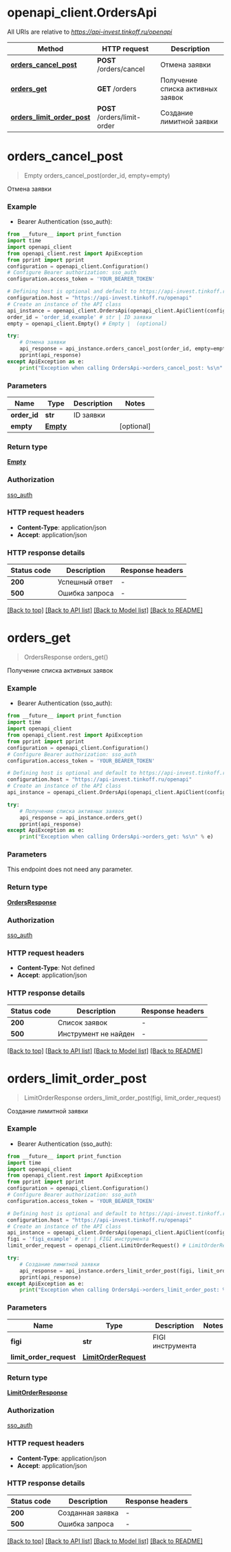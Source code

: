 # openapi_client.OrdersApi

All URIs are relative to *https://api-invest.tinkoff.ru/openapi*

Method | HTTP request | Description
------------- | ------------- | -------------
[**orders_cancel_post**](OrdersApi.md#orders_cancel_post) | **POST** /orders/cancel | Отмена заявки
[**orders_get**](OrdersApi.md#orders_get) | **GET** /orders | Получение списка активных заявок
[**orders_limit_order_post**](OrdersApi.md#orders_limit_order_post) | **POST** /orders/limit-order | Создание лимитной заявки


# **orders_cancel_post**
> Empty orders_cancel_post(order_id, empty=empty)

Отмена заявки

### Example

* Bearer Authentication (sso_auth):
```python
from __future__ import print_function
import time
import openapi_client
from openapi_client.rest import ApiException
from pprint import pprint
configuration = openapi_client.Configuration()
# Configure Bearer authorization: sso_auth
configuration.access_token = 'YOUR_BEARER_TOKEN'

# Defining host is optional and default to https://api-invest.tinkoff.ru/openapi
configuration.host = "https://api-invest.tinkoff.ru/openapi"
# Create an instance of the API class
api_instance = openapi_client.OrdersApi(openapi_client.ApiClient(configuration))
order_id = 'order_id_example' # str | ID заявки
empty = openapi_client.Empty() # Empty |  (optional)

try:
    # Отмена заявки
    api_response = api_instance.orders_cancel_post(order_id, empty=empty)
    pprint(api_response)
except ApiException as e:
    print("Exception when calling OrdersApi->orders_cancel_post: %s\n" % e)
```

### Parameters

Name | Type | Description  | Notes
------------- | ------------- | ------------- | -------------
 **order_id** | **str**| ID заявки | 
 **empty** | [**Empty**](Empty.md)|  | [optional] 

### Return type

[**Empty**](Empty.md)

### Authorization

[sso_auth](../README.md#sso_auth)

### HTTP request headers

 - **Content-Type**: application/json
 - **Accept**: application/json

### HTTP response details
| Status code | Description | Response headers |
|-------------|-------------|------------------|
**200** | Успешный ответ |  -  |
**500** | Ошибка запроса |  -  |

[[Back to top]](#) [[Back to API list]](../README.md#documentation-for-api-endpoints) [[Back to Model list]](../README.md#documentation-for-models) [[Back to README]](../README.md)

# **orders_get**
> OrdersResponse orders_get()

Получение списка активных заявок

### Example

* Bearer Authentication (sso_auth):
```python
from __future__ import print_function
import time
import openapi_client
from openapi_client.rest import ApiException
from pprint import pprint
configuration = openapi_client.Configuration()
# Configure Bearer authorization: sso_auth
configuration.access_token = 'YOUR_BEARER_TOKEN'

# Defining host is optional and default to https://api-invest.tinkoff.ru/openapi
configuration.host = "https://api-invest.tinkoff.ru/openapi"
# Create an instance of the API class
api_instance = openapi_client.OrdersApi(openapi_client.ApiClient(configuration))

try:
    # Получение списка активных заявок
    api_response = api_instance.orders_get()
    pprint(api_response)
except ApiException as e:
    print("Exception when calling OrdersApi->orders_get: %s\n" % e)
```

### Parameters
This endpoint does not need any parameter.

### Return type

[**OrdersResponse**](OrdersResponse.md)

### Authorization

[sso_auth](../README.md#sso_auth)

### HTTP request headers

 - **Content-Type**: Not defined
 - **Accept**: application/json

### HTTP response details
| Status code | Description | Response headers |
|-------------|-------------|------------------|
**200** | Список заявок |  -  |
**500** | Инструмент не найден |  -  |

[[Back to top]](#) [[Back to API list]](../README.md#documentation-for-api-endpoints) [[Back to Model list]](../README.md#documentation-for-models) [[Back to README]](../README.md)

# **orders_limit_order_post**
> LimitOrderResponse orders_limit_order_post(figi, limit_order_request)

Создание лимитной заявки

### Example

* Bearer Authentication (sso_auth):
```python
from __future__ import print_function
import time
import openapi_client
from openapi_client.rest import ApiException
from pprint import pprint
configuration = openapi_client.Configuration()
# Configure Bearer authorization: sso_auth
configuration.access_token = 'YOUR_BEARER_TOKEN'

# Defining host is optional and default to https://api-invest.tinkoff.ru/openapi
configuration.host = "https://api-invest.tinkoff.ru/openapi"
# Create an instance of the API class
api_instance = openapi_client.OrdersApi(openapi_client.ApiClient(configuration))
figi = 'figi_example' # str | FIGI инструмента
limit_order_request = openapi_client.LimitOrderRequest() # LimitOrderRequest | 

try:
    # Создание лимитной заявки
    api_response = api_instance.orders_limit_order_post(figi, limit_order_request)
    pprint(api_response)
except ApiException as e:
    print("Exception when calling OrdersApi->orders_limit_order_post: %s\n" % e)
```

### Parameters

Name | Type | Description  | Notes
------------- | ------------- | ------------- | -------------
 **figi** | **str**| FIGI инструмента | 
 **limit_order_request** | [**LimitOrderRequest**](LimitOrderRequest.md)|  | 

### Return type

[**LimitOrderResponse**](LimitOrderResponse.md)

### Authorization

[sso_auth](../README.md#sso_auth)

### HTTP request headers

 - **Content-Type**: application/json
 - **Accept**: application/json

### HTTP response details
| Status code | Description | Response headers |
|-------------|-------------|------------------|
**200** | Созданная заявка |  -  |
**500** | Ошибка запроса |  -  |

[[Back to top]](#) [[Back to API list]](../README.md#documentation-for-api-endpoints) [[Back to Model list]](../README.md#documentation-for-models) [[Back to README]](../README.md)

